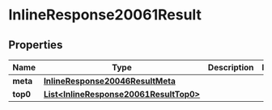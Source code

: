 # InlineResponse20061Result

## Properties
Name | Type | Description | Notes
------------ | ------------- | ------------- | -------------
**meta** | [**InlineResponse20046ResultMeta**](InlineResponse20046ResultMeta.md) |  | 
**top0** | [**List&lt;InlineResponse20061ResultTop0&gt;**](InlineResponse20061ResultTop0.md) |  | 
